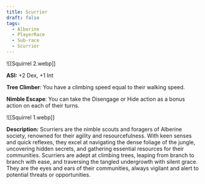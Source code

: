 ```yaml
---
title: Scurrier
draft: false
tags:
  - Alberine
  - PlayerRace
  - Sub-race
  - Scurrier
---
```

![[Squirrel 2.webp]]

**ASI:** +2 Dex, +1 Int

**Tree Climber**: You have a climbing speed equal to their walking speed.

**Nimble Escape**: You can take the Disengage or Hide action as a bonus action on each of their turns.

![[Squirrel 1.webp]]

**Description:** 
Scurriers are the nimble scouts and foragers of Alberine society, renowned for their agility and resourcefulness. With keen senses and quick reflexes, they excel at navigating the dense foliage of the jungle, uncovering hidden secrets, and gathering essential resources for their communities. Scurriers are adept at climbing trees, leaping from branch to branch with ease, and traversing the tangled undergrowth with silent grace. They are the eyes and ears of their communities, always vigilant and alert to potential threats or opportunities.